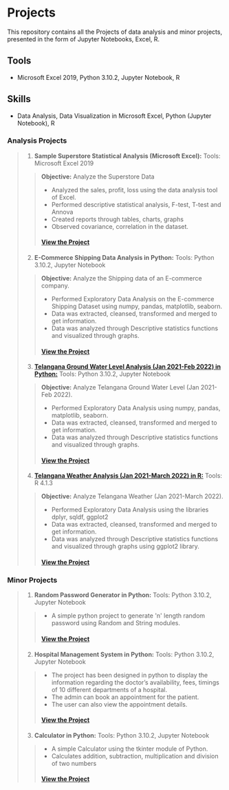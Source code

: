 # Projects
This repository contains all the Projects of data analysis and minor projects, presented in the form of Jupyter Notebooks, Excel, R.

## Tools
* Microsoft Excel 2019, Python 3.10.2, Jupyter Notebook, R

## Skills
* Data Analysis, Data Visualization in Microsoft Excel, Python (Jupyter Notebook), R

### Analysis Projects
>1. **Sample Superstore Statistical Analysis (Microsoft Excel):**  Tools: Microsoft Excel 2019
>> **Objective:** Analyze the Superstore Data
>> * Analyzed the sales, profit, loss using the data analysis tool of Excel. 
>> * Performed descriptive statistical analysis, F-test, T-test and Annova
>> * Created reports through tables, charts, graphs 
>> * Observed covariance, correlation in the dataset.
>> #### [View the Project](https://github.com/xavierina12/Data-Analytics/tree/main/Projects/PROJECT:%20Sample%20Superstore%20Statistical%20Analysis)
>> 
>2. **E-Commerce Shipping Data Analysis in Python:** Tools: Python 3.10.2, Jupyter Notebook
>> **Objective:** Analyze the Shipping data of an E-commerce company. 
>> * Performed Exploratory Data Analysis on the E-commerce Shipping Dataset using numpy, pandas, matplotlib, seaborn. 
>> * Data was extracted, cleansed, transformed and merged to get information. 
>> * Data was analyzed through Descriptive statistics functions and visualized through graphs. 
>>  #### [View the Project](https://github.com/xavierina12/Data-Analytics/tree/main/Projects/PROJECT:%20E-Commerce%20Shipping%20Data%20Analysis)
>>  
>3. [**Telangana Ground Water Level Analysis (Jan 2021-Feb 2022) in Python:**](https://github.com/xavierina12/Data-Analytics/tree/main/Projects/Project:%20Telangana%20Ground%20Water%20Level%20Analysis%20Jan%202021%20-%20Feb%202022) Tools: Python 3.10.2, Jupyter Notebook
>> **Objective:** Analyze Telangana Ground Water Level (Jan 2021-Feb 2022). 
>> * Performed Exploratory Data Analysis using numpy, pandas, matplotlib, seaborn. 
>> * Data was extracted, cleansed, transformed and merged to get information. 
>> * Data was analyzed through Descriptive statistics functions and visualized through graphs.
>> #### [View the Project](https://github.com/xavierina12/Data-Analytics/tree/main/Projects/Project:%20Telangana%20Ground%20Water%20Level%20Analysis%20Jan%202021%20-%20Feb%202022)
>> 
>4. [**Telangana Weather Analysis (Jan 2021-March 2022) in R:**](https://github.com/xavierina12/Data-Analytics/tree/main/Projects/PROJECT:%20Telangana%20Weather%20Analysis%20Jan%202021-March%202022) Tools: R 4.1.3
>> **Objective:** Analyze Telangana Weather (Jan 2021-March 2022). 
>> * Performed Exploratory Data Analysis using the libraries dplyr, sqldf, ggplot2
>> * Data was extracted, cleansed, transformed and merged to get information. 
>> * Data was analyzed through Descriptive statistics functions and visualized through graphs using ggplot2 library.
>> #### [View the Project](https://github.com/xavierina12/Data-Analytics/tree/main/Projects/PROJECT:%20Telangana%20Weather%20Analysis%20Jan%202021-March%202022)
  
### Minor Projects
>1. **Random Password Generator in Python:** Tools: Python 3.10.2, Jupyter Notebook
>> * A simple python project to generate 'n' length random password using Random and String modules. 
>> #### [View the Project](https://github.com/xavierina12/Data-Analytics/tree/main/Projects/PROJECT:%20Random%20Password%20Generator)
>2. **Hospital Management System in Python:** Tools: Python 3.10.2, Jupyter Notebook
>> * The project has been designed in python to display the information regarding the doctor’s availability, fees, timings of 10 different departments of a hospital. 
>> * The admin can book an appointment for the patient.
>> * The user can also view the appointment details. 
>> #### [View the Project](https://github.com/xavierina12/Data-Analytics/tree/main/Projects/PROJECT:%20Hospital%20Management%20System)
>3. **Calculator in Python:** Tools: Python 3.10.2, Jupyter Notebook
>> * A simple Calculator using the tkinter module of Python. 
>> * Calculates addition, subtraction, multiplication and division of two numbers
>> #### [View the Project](https://github.com/xavierina12/Data-Analytics/tree/main/Projects/PROJECT:%20Calculator)

